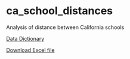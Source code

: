 # ca_school_distances
Analysis of distance between California schools 

[Data Dictionary](https://www.cde.ca.gov/ds/si/ds/fspubschls.asp) 

[Download Excel file]("https://www.cde.ca.gov/schooldirectory/report?rid=dl1&tp=xlsx")